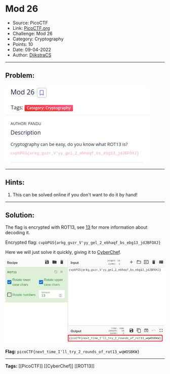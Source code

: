 # Mod 26
* Source: PicoCTF
* Link: [PicoCTF.org](https://picoctf.org/)
* Challenge: Mod 26
* Category: Cryptography
* Points: 10
* Date: 09-04-2022
* Author: [DjikstraCS](https://github.com/DjikstraCS)

---
## Problem:
![](./attachments/Pasted%20image%2020220409012232.png)

---
## Hints:
1. This can be solved online if you don't want to do it by hand!

---
## Solution:
The flag is encrypted with ROT13, see [13](https://github.com/DjikstraCS/CTF-Write-Ups/blob/main/PicoCTF/Web%20Exploitation/13.md) for more information about decoding it.

Encrypted flag: `cvpbPGS{arkg_gvzr_V'yy_gel_2_ebhaqf_bs_ebg13_jdJBFOXJ}`

Here we will just solve it quickly, giving it to [CyberChef](https://gchq.github.io/CyberChef/).

![](./attachments/Pasted%20image%2020220409012733.png)

**Flag:** `picoCTF{next_time_I'll_try_2_rounds_of_rot13_wqWOSBKW}`

---
**Tags:** [[PicoCTF]] [[CyberChef]] [[ROT13]]